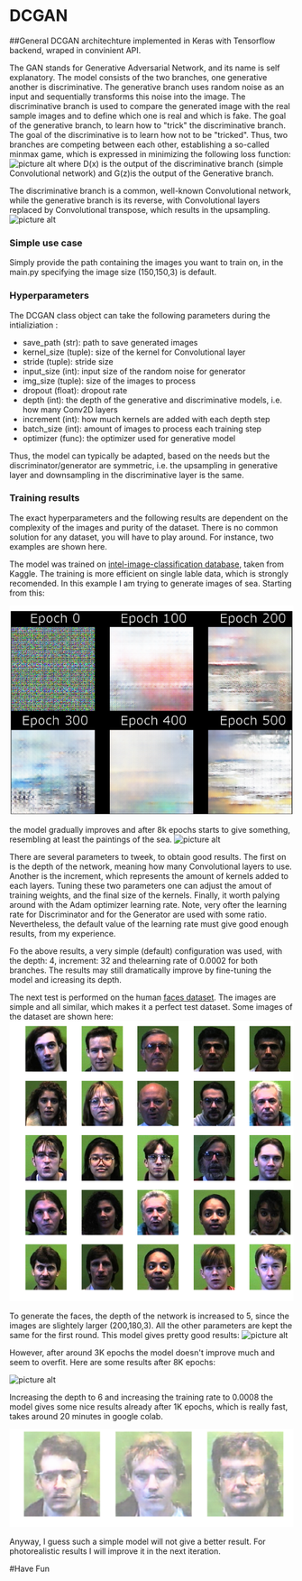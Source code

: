 # DCGAN
##General DCGAN architechture implemented in Keras with Tensorflow backend, wraped in convinient API.

The GAN stands for Generative Adversarial Network, and its name is self explanatory. The model consists of the two branches, one generative another is discriminative. The generative branch uses random noise as an input and sequentially transforms this noise into the image. The discriminative branch is used to compare the generated image with the real sample images and to define which one is real and which is fake. The goal of the generative branch, to learn how to "trick" the discriminative branch. The goal of the discriminative is to learn how not to be "tricked". Thus, two branches are competing between each other, establishing a so-called minmax game, which is expressed in minimizing the following loss function:
![picture alt](https://image.slidesharecdn.com/aimeetgans-170110113744/95/generative-adversarial-networks-and-their-applications-9-638.jpg?cb=1484049167)
where D(x) is the output of the discriminative branch (simple Convolutional network) and G(z)is the output of the Generative branch. 

The discriminative branch is a common, well-known Convolutional network, while the generative branch is its reverse, with Convolutional layers replaced by Convolutional transpose, which results in the upsampling.
![picture alt](https://gluon.mxnet.io/_images/dcgan.png)
### Simple use case

Simply provide the path containing the images you want to train on, in the main.py specifying the image size (150,150,3) is default.

### Hyperparameters 

The DCGAN class object can take the following parameters during the intializiation :  

* save_path (str): path to save generated images
* kernel_size (tuple): size of the kernel for Convolutional layer
* stride (tuple): stride size
* input_size (int): input size of the random noise for generator
* img_size (tuple): size of the images to process
* dropout (float): dropout rate
* depth (int): the depth of the generative and discriminative models, i.e. how many Conv2D layers
* increment (int): how much kernels are added with each depth step
* batch_size (int): amount of images to process each training step
* optimizer (func): the optimizer used for generative model

Thus, the model can typically be adapted, based on the needs but the discriminator/generator are symmetric, i.e. the upsampling in generative layer and downsampling in the discriminative layer is the same. 

### Training results
The exact hyperparameters and the following results are dependent on the complexity of the images and purity of the dataset. There is no common solution for any dataset, you will have to play around. For instance, two examples are shown here.

The model was trained on [intel-image-classification database](https://www.kaggle.com/puneet6060/intel-image-classification "intel-image-classification database"), taken from Kaggle. The training is more efficient on single lable data, which is strongly recomended. In this example I am trying to generate images of sea. Starting from this:

![picture alt](Results/sea/epochs.png)

the model gradually improves and after 8k epochs starts to give something, resembling at least the paintings of the sea.
![picture alt](Results/sea/results.png)

There are several parameters to tweek, to obtain good results. The first on is the depth of the network, meaning how many Convolutional layers to use. Another is the increment, which represents the amount of kernels added to each layers. Tuning these two parameters one can adjust the amout of training weights, and the final size of the kernels. Finally, it worth palying around with the Adam optimizer learning rate. Note, very ofter the learning rate for Discriminator and for the Generator are used with some ratio. Nevertheless, the default value of the learning rate must give good enough results, from my experience.

Fo the above results, a very simple (default) configuration was used, with the depth: 4, increment: 32 and thelearning rate of 0.0002 for both branches. The results may still dramatically improve by fine-tuning the model and icreasing its depth.

The next test is performed on the human [faces dataset](https://www.kaggle.com/gasgallo/faces-data-new). The images are simple and all similar, which makes it a perfect test dataset. Some images of the dataset are shown here:
![picture alt](Results/faces/sample.png)

To generate the faces, the depth of the network is increased to 5, since the images are slightely larger (200,180,3). All the other parameters are kept the same for the first round. This model gives pretty good results:
![picture alt](Results/faces/epochs.png)

However, after around 3K epochs the model doesn't improve much and seem to overfit. Here are some results after 8K epochs:

![picture alt](Results/faces/8k-result.png)

Increasing the depth to 6 and increasing the training rate to 0.0008 the model gives some nice results already after 1K epochs, which is really fast, takes around 20 minutes in google colab.


![picture alt](Results/faces/1k-result.png)

Anyway, I guess such a simple model will not give a better result. For photorealistic results I will improve it in the next iteration.

#Have Fun




